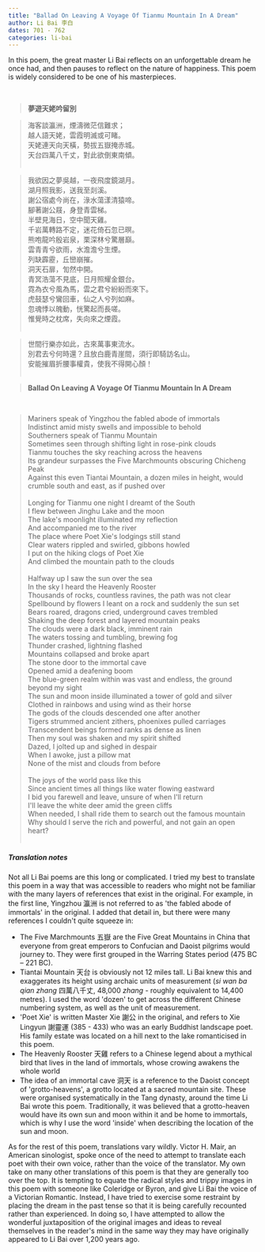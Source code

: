 ```yaml
---
title: "Ballad On Leaving A Voyage Of Tianmu Mountain In A Dream"
author: Li Bai 李白 
dates: 701 - 762
categories: li-bai
---
```

In this poem, the great master Li Bai reflects on an unforgettable dream he once had<!--more-->, and then pauses to reflect on the nature of happiness. This poem is widely considered to be one of his masterpieces.
  
<br>
  
>**夢遊天姥吟留別**

  

>海客談瀛洲，煙濤微茫信難求；<br>
>越人語天姥，雲霞明滅或可睹。<br>
>天姥連天向天橫，勢拔五嶽掩赤城。<br>
>天台四萬八千丈，對此欲倒東南傾。<br><br>

>我欲因之夢吳越，一夜飛度鏡湖月。<br>
>湖月照我影，送我至剡溪。<br>
>謝公宿處今尚在，淥水蕩漾清猿啼。<br>
>腳著謝公屐，身登青雲梯。<br>
>半壁見海日，空中聞天雞。<br>
>千岩萬轉路不定，迷花倚石忽已暝。<br>
>熊咆龍吟殷岩泉，栗深林兮驚層巔。<br>
>雲青青兮欲雨，水澹澹兮生煙。<br>
>列缺霹靂，丘巒崩摧。<br>
>洞天石扉，訇然中開。<br>
>青冥浩蕩不見底，日月照耀金銀台。<br>
>霓為衣兮風為馬，雲之君兮紛紛而來下。<br>
>虎鼓瑟兮鸞回車，仙之人兮列如麻。<br>
>忽魂悸以魄動，恍驚起而長嗟。<br>
>惟覺時之枕席，失向來之煙霞。<br><br>

>世間行樂亦如此，古來萬事東流水。<br>
>別君去兮何時還？且放白鹿青崖間，須行即騎訪名山。<br>
>安能摧眉折腰事權貴，使我不得開心顏！<br><br>

>**Ballad On Leaving A Voyage Of Tianmu Mountain In A Dream**
<br>      
    
>Mariners speak of Yingzhou the fabled abode of immortals <br>
>Indistinct amid misty swells and impossible to behold <br>
>Southerners speak of Tianmu Mountain <br>
>Sometimes seen through shifting light in rose-pink clouds <br>
>Tianmu touches the sky reaching across the heavens <br>
>Its grandeur surpasses the Five Marchmounts obscuring Chicheng Peak <br>
>Against this even Tiantai Mountain, a dozen miles in height, would crumble south and east, as if pushed over<br><br>
>Longing for Tianmu one night I dreamt of the South <br>
>I flew between Jinghu Lake and the moon <br>
>The lake's moonlight illuminated my reflection<br>
>And accompanied me to the river <br>
>The place where Poet Xie's lodgings still stand<br>
>Clear waters rippled and swirled, gibbons howled <br>
>I put on the hiking clogs of Poet Xie <br>
>And climbed the mountain path to the clouds <br><br>
>Halfway up I saw the sun over the sea <br>
>In the sky I heard the Heavenly Rooster <br>
>Thousands of rocks, countless ravines, the path was not clear <br>
>Spellbound by flowers I leant on a rock and suddenly the sun set <br>
>Bears roared, dragons cried, underground caves trembled <br>
>Shaking the deep forest and layered mountain peaks <br>
>The clouds were a dark black, imminent rain <br>
>The waters tossing and tumbling, brewing fog <br>
>Thunder crashed, lightning flashed <br>
>Mountains collapsed and broke apart <br>
>The stone door to the immortal cave <br>
>Opened amid a deafening boom <br>
>The blue-green realm within was vast and endless, the ground beyond my sight <br>
>The sun and moon inside illuminated a tower of gold and silver <br>
>Clothed in rainbows and using wind as their horse <br>
>The gods of the clouds descended one after another <br>
>Tigers strummed ancient zithers, phoenixes pulled carriages <br>
>Transcendent beings formed ranks as dense as linen <br>
>Then my soul was shaken and my spirit shifted <br>
>Dazed, I jolted up and sighed in despair <br>
>When I awoke, just a pillow mat <br>
>None of the mist and clouds from before <br><br>
>The joys of the world pass like this <br>
>Since ancient times all things like water flowing eastward <br>
>I bid you farewell and leave, unsure of when I'll return <br>
>I'll leave the white deer amid the green cliffs <br>
>When needed, I shall ride them to search out the famous mountain <br>
>Why should I serve the rich and powerful, and not gain an open heart? <br><br>

##### Translation notes
Not all Li Bai poems are this long or complicated. I tried my best to translate this poem in a way that was accessible to readers who might not be familiar with the many layers of references that exist in the original. For example, in the first line, Yingzhou 瀛洲 is not referred to as 'the fabled abode of immortals' in the original. I added that detail in, but there were many references I couldn't quite squeeze in: 
  
- The Five Marchmounts 五嶽 are the Five Great Mountains in China that everyone from great emperors to Confucian and Daoist pilgrims would journey to. They were first grouped in the Warring States period (475 BC – 221 BC). 
- Tiantai Mountain 天台 is obviously not 12 miles tall. Li Bai knew this and exaggerates its height using archaic units of measurement (*si wan ba qian zhang* 四萬八千丈, 48,000 *zhang* - roughly equivalent to 14,400 metres). I used the word 'dozen' to get across the different Chinese numbering system, as well as the unit of measurement.
- 'Poet Xie' is written Master Xie 謝公 in the original, and refers to Xie Lingyun 謝靈運 (385 - 433) who was an early Buddhist landscape poet. His family estate was located on a hill next to the lake romanticised in this poem.
- The Heavenly Rooster 天雞 refers to a Chinese legend about a mythical bird that lives in the land of immortals, whose crowing awakens the whole world
- The idea of an immortal cave 洞天 is a reference to the Daoist concept of 'grotto-heavens', a grotto located at a sacred mountain site. These were organised systematically in the Tang dynasty, around the time Li Bai wrote this poem. Traditionally, it was believed that a grotto-heaven would have its own sun and moon within it and be home to immortals, which is why I use the word 'inside' when describing the location of the sun and moon.
  
As for the rest of this poem, translations vary wildly. Victor H. Mair, an American sinologist, spoke once of the need to attempt to translate each poet with their own voice, rather than the voice of the translator. My own take on many other translations of this poem is that they are generally too over the top. It is tempting to equate the radical styles and trippy images in this poem with someone like Coleridge or Byron, and give Li Bai the voice of a Victorian Romantic. Instead, I have tried to exercise some restraint by placing the dream in the past tense so that it is being carefully recounted rather than experienced. In doing so, I have attempted to allow the wonderful juxtaposition of the original images and ideas to reveal themselves in the reader's mind in the same way they may have originally appeared to Li Bai over 1,200 years ago.